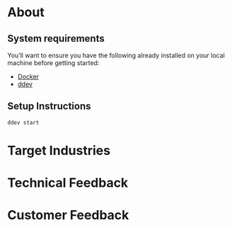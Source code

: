 # About


## System requirements
You’ll want to ensure you have the following already installed on your local machine before getting started:
* [Docker](https://docs.docker.com/get-docker/)
* [ddev](https://ddev.com/get-started/)

## Setup Instructions
```shell
ddev start
```

# Target Industries

# Technical Feedback

# Customer Feedback

